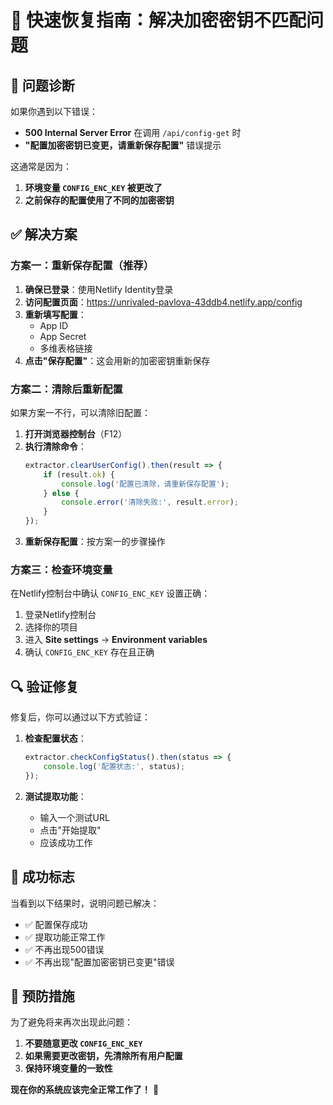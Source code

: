 # 🔧 **快速恢复指南：解决加密密钥不匹配问题**

## 🎯 **问题诊断**

如果你遇到以下错误：
- **500 Internal Server Error** 在调用 `/api/config-get` 时
- **"配置加密密钥已变更，请重新保存配置"** 错误提示

这通常是因为：
1. **环境变量 `CONFIG_ENC_KEY` 被更改了**
2. **之前保存的配置使用了不同的加密密钥**

## ✅ **解决方案**

### **方案一：重新保存配置（推荐）**

1. **确保已登录**：使用Netlify Identity登录
2. **访问配置页面**：https://unrivaled-pavlova-43ddb4.netlify.app/config
3. **重新填写配置**：
   - App ID
   - App Secret  
   - 多维表格链接
4. **点击"保存配置"**：这会用新的加密密钥重新保存

### **方案二：清除后重新配置**

如果方案一不行，可以清除旧配置：

1. **打开浏览器控制台**（F12）
2. **执行清除命令**：
   ```javascript
   extractor.clearUserConfig().then(result => {
       if (result.ok) {
           console.log('配置已清除，请重新保存配置');
       } else {
           console.error('清除失败:', result.error);
       }
   });
   ```
3. **重新保存配置**：按方案一的步骤操作

### **方案三：检查环境变量**

在Netlify控制台中确认 `CONFIG_ENC_KEY` 设置正确：

1. 登录Netlify控制台
2. 选择你的项目
3. 进入 **Site settings** → **Environment variables**
4. 确认 `CONFIG_ENC_KEY` 存在且正确

## 🔍 **验证修复**

修复后，你可以通过以下方式验证：

1. **检查配置状态**：
   ```javascript
   extractor.checkConfigStatus().then(status => {
       console.log('配置状态:', status);
   });
   ```

2. **测试提取功能**：
   - 输入一个测试URL
   - 点击"开始提取"
   - 应该成功工作

## 🎉 **成功标志**

当看到以下结果时，说明问题已解决：

- ✅ 配置保存成功
- ✅ 提取功能正常工作
- ✅ 不再出现500错误
- ✅ 不再出现"配置加密密钥已变更"错误

## 🚀 **预防措施**

为了避免将来再次出现此问题：

1. **不要随意更改 `CONFIG_ENC_KEY`**
2. **如果需要更改密钥，先清除所有用户配置**
3. **保持环境变量的一致性**

**现在你的系统应该完全正常工作了！** 🎉
